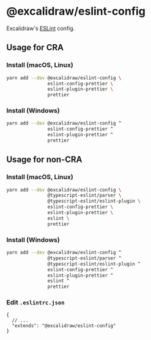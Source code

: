 # @excalidraw/eslint-config

Excalidraw's [ESLint](https://eslint.org/docs/developer-guide/shareable-configs) config.

## Usage for CRA

### Install (macOS, Linux)

```bash
yarn add --dev @excalidraw/eslint-config \
               eslint-config-prettier \
               eslint-plugin-prettier \
               prettier
```

### Install (Windows)

```bash
yarn add --dev @excalidraw/eslint-config ^
               eslint-config-prettier ^
               eslint-plugin-prettier ^
               prettier
```

## Usage for non-CRA

### Install (macOS, Linux)

```bash
yarn add --dev @excalidraw/eslint-config \
               @typescript-eslint/parser \
               @typescript-eslint/eslint-plugin \
               eslint-config-prettier \
               eslint-plugin-prettier \
               eslint \
               prettier
```

### Install (Windows)

```bash
yarn add --dev @excalidraw/eslint-config ^
               @typescript-eslint/parser ^
               @typescript-eslint/eslint-plugin ^
               eslint-config-prettier ^
               eslint-plugin-prettier ^
               eslint ^
               prettier
```

### Edit `.eslintrc.json`

```jsonc
{
  // ...
  "extends": "@excalidraw/eslint-config"
}
```
